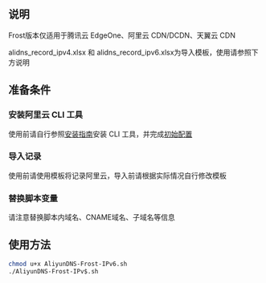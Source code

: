 ## 说明
Frost版本仅适用于腾讯云 EdgeOne、阿里云 CDN/DCDN、天翼云 CDN

alidns_record_ipv4.xlsx 和 alidns_record_ipv6.xlsx为导入模板，使用请参照下方说明

## 准备条件
### 安装阿里云 CLI 工具
使用前请自行参照[安装指南](https://help.aliyun.com/document_detail/121988.html)安装 CLI 工具，并完成[初始配置](https://help.aliyun.com/document_detail/121258.html)

### 导入记录
使用前请使用模板将记录阿里云，导入前请根据实际情况自行修改模板

### 替换脚本变量
请注意替换脚本内域名、CNAME域名、子域名等信息

## 使用方法
```bash
chmod u+x AliyunDNS-Frost-IPv6.sh
./AliyunDNS-Frost-IPv$.sh
```
